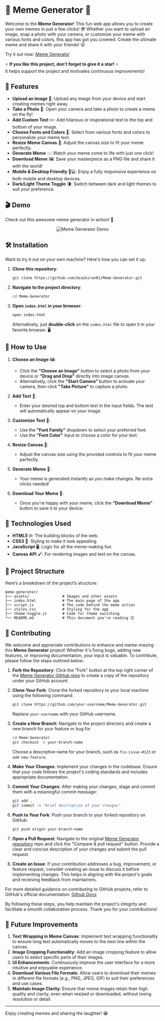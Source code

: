 # 🎉 Meme Generator 🤩

Welcome to the **Meme Generator**! This fun web app allows you to create your own memes in just a few clicks! 😎 Whether you want to upload an image, snap a photo with your camera, or customize your meme with various fonts and colors, this app has got you covered. Create the ultimate meme and share it with your friends! 😜

Try it out now: [Meme Generator](https://dsaikiran01.github.io/Meme-Generator/)

⭐️ **If you like this project, don't forget to give it a star!** ⭐️  
It helps support the project and motivates continuous improvements!

## 🚀 Features

- **Upload an Image** 📸: Upload any image from your device and start creating memes right away.
- **Take a Photo** 🤳: Open your camera and take a photo to create a meme on the fly!
- **Add Custom Text** ✏️: Add hilarious or inspirational text to the top and bottom of your image.
- **Choose Fonts and Colors** 🎨: Select from various fonts and colors to personalize your meme text.
- **Resize Meme Canvas** 📐: Adjust the canvas size to fit your meme perfectly.
- **Generate Meme** 💥: Watch your meme come to life with just one click!
- **Download Meme** 🖼️: Save your masterpiece as a PNG file and share it with the world!
- **Mobile & Desktop Friendly** 📱💻: Enjoy a fully responsive experience on both mobile and desktop devices.
- **Dark/Light Theme Toggle** 🌗: Switch between dark and light themes to suit your preference.

## 🎬 Demo

Check out this awesome meme generator in action! 🎉

<p align="center">
    <img src="https://github.com/user-attachments/assets/f235016e-ec6b-4f81-a85f-c317c3b48b6f" alt="Meme Generator Demo">
</p>

## 🛠️ Installation

Want to try it out on your own machine? Here's how you can set it up:

1. **Clone this repository**:

   ```bash
   git clone https://github.com/dsaikiran01/Meme-Generator.git
   ```

2. **Navigate to the project directory**:

   ```bash
   cd Meme-Generator
   ```

3. **Open `index.html` in your browser**:

   ```bash
   open index.html
   ```

   Alternatively, just **double-click** on the `index.html` file to open it in your favorite browser. 🖥️

## 📸 How to Use

1. **Choose an Image** 🖼️:
   - Click the **"Choose an Image"** button to select a photo from your device or **"Drag and Drop"** directly into image canvas.
   - Alternatively, click the **"Start Camera"** button to activate your camera, then click **"Take Picture"** to capture a photo.

2. **Add Text** 📝:
   - Enter your desired top and bottom text in the input fields. The text will automatically appear on your image.

3. **Customize Text** 🎨:
   - Use the **"Font Family"** dropdown to select your preferred font.
   - Use the **"Font Color"** input to choose a color for your text.

4. **Resize Canvas** 📐:
   - Adjust the canvas size using the provided controls to fit your meme perfectly.

5. **Generate Meme** 🤩:
   - Your meme is generated instantly as you make changes. No extra clicks needed!

6. **Download Your Meme** 💾:
   - Once you're happy with your meme, click the **"Download Meme"** button to save it to your device.

## 🔧 Technologies Used

- **HTML5** 🌐: The building blocks of the web.
- **CSS3** 🎨: Styling to make it look appealing.
- **JavaScript** 🖥️: Logic for all the meme-making fun.
- **Canvas API** 🖌️: For rendering images and text on the canvas.

## 📂 Project Structure

Here’s a breakdown of the project’s structure:

```
meme-generator/
├── assets/               # Images and other assets
├── index.html            # The main page of the app
├── script.js             # The code behind the meme action
├── styles.css            # Styling for the app
├── theme-toggle.js       # Code for theme switching
└── README.md             # This document you're reading 😊
```

## 🙌 Contributing

We welcome and appreciate contributions to enhance and meme-mazing this **Meme Generator** project! Whether it's fixing bugs, adding new features, or improving documentation, your input is valuable. To contribute, please follow the steps outlined below:

1. **Fork the Repository**: Click the "Fork" button at the top right corner of the [Meme Generator GitHub repo](https://github.com/dsaikiran01/Meme-Generator) to create a copy of the repository under your GitHub account.

2. **Clone Your Fork**: Clone the forked repository to your local machine using the following command:

   ```bash
   git clone https://github.com/your-username/Meme-Generator.git
   ```


   Replace `your-username` with your GitHub username.

3. **Create a New Branch**: Navigate to the project directory and create a new branch for your feature or bug fix:

   ```bash
   cd Meme-Generator
   git checkout -b your-branch-name
   ```


   Choose a descriptive name for your branch, such as `fix-issue-#123` or `add-new-feature`.

4. **Make Your Changes**: Implement your changes in the codebase. Ensure that your code follows the project's coding standards and includes appropriate documentation.

5. **Commit Your Changes**: After making your changes, stage and commit them with a meaningful commit message:

   ```bash
   git add .
   git commit -m "Brief description of your changes"
   ```


6. **Push to Your Fork**: Push your branch to your forked repository on GitHub:

   ```bash
   git push origin your-branch-name
   ```


7. **Open a Pull Request**: Navigate to the original [Meme Generator repository](https://github.com/dsaikiran01/Meme-Generator) repo and click the "Compare & pull request" button. Provide a clear and concise description of your changes and submit the pull request.

8. **Create an Issue**: If your contribution addresses a bug, improvement, or feature request, consider creating an issue to discuss it before implementing changes. This helps in aligning with the project's goals and receiving feedback from maintainers.

For more detailed guidance on contributing to GitHub projects, refer to GitHub's official documentation: [Github Docs](https://docs.github.com/en/get-started/exploring-projects-on-github/contributing-to-a-project)

By following these steps, you help maintain the project's integrity and facilitate a smooth collaboration process. Thank you for your contributions! 

## 🚀 Future Improvements

1. **Text Wrapping in Meme Canvas**: Implement text wrapping functionality to ensure long text automatically moves to the next line within the canvas.
2. **Image Cropping Functionality**: Add an image cropping feature to allow users to select specific parts of their images.
3. **UI Enhancements**: Continuously improve the user interface for a more intuitive and enjoyable experience.
4. **Download Various File Formats**: Allow users to download their memes in different file formats (e.g., PNG, JPEG, GIF) to suit their preferences and use cases.
5. **Maintain Image Clarity**: Ensure that meme images retain their high quality and clarity, even when resized or downloaded, without losing resolution or detail.

---

Enjoy creating memes and sharing the laughter! 😂 